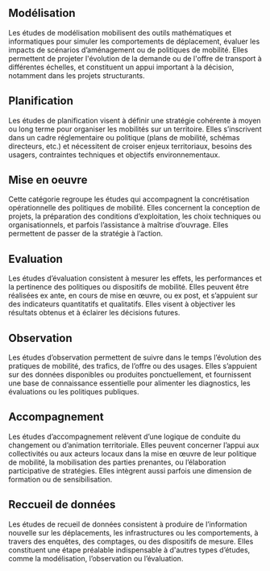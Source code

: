 ## Modélisation
Les études de modélisation mobilisent des outils mathématiques et informatiques pour simuler les comportements de déplacement, évaluer les impacts de scénarios d’aménagement ou de politiques de mobilité. Elles permettent de projeter l'évolution de la demande ou de l'offre de transport à différentes échelles, et constituent un appui important à la décision, notamment dans les projets structurants.

## Planification
Les études de planification visent à définir une stratégie cohérente à moyen ou long terme pour organiser les mobilités sur un territoire. Elles s’inscrivent dans un cadre réglementaire ou politique (plans de mobilité, schémas directeurs, etc.) et nécessitent de croiser enjeux territoriaux, besoins des usagers, contraintes techniques et objectifs environnementaux.

## Mise en oeuvre
Cette catégorie regroupe les études qui accompagnent la concrétisation opérationnelle des politiques de mobilité. Elles concernent la conception de projets, la préparation des conditions d’exploitation, les choix techniques ou organisationnels, et parfois l’assistance à maîtrise d’ouvrage. Elles permettent de passer de la stratégie à l’action.

## Evaluation
Les études d’évaluation consistent à mesurer les effets, les performances et la pertinence des politiques ou dispositifs de mobilité. Elles peuvent être réalisées ex ante, en cours de mise en œuvre, ou ex post, et s’appuient sur des indicateurs quantitatifs et qualitatifs. Elles visent à objectiver les résultats obtenus et à éclairer les décisions futures.

## Observation
Les études d’observation permettent de suivre dans le temps l’évolution des pratiques de mobilité, des trafics, de l’offre ou des usages. Elles s’appuient sur des données disponibles ou produites ponctuellement, et fournissent une base de connaissance essentielle pour alimenter les diagnostics, les évaluations ou les politiques publiques.

## Accompagnement
Les études d’accompagnement relèvent d’une logique de conduite du changement ou d’animation territoriale. Elles peuvent concerner l’appui aux collectivités ou aux acteurs locaux dans la mise en œuvre de leur politique de mobilité, la mobilisation des parties prenantes, ou l’élaboration participative de stratégies. Elles intègrent aussi parfois une dimension de formation ou de sensibilisation.

## Reccueil de données
Les études de recueil de données consistent à produire de l’information nouvelle sur les déplacements, les infrastructures ou les comportements, à travers des enquêtes, des comptages, ou des dispositifs de mesure. Elles constituent une étape préalable indispensable à d'autres types d’études, comme la modélisation, l’observation ou l’évaluation.
